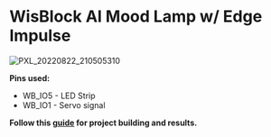 # WisBlock AI Mood Lamp w/ Edge Impulse

![PXL_20220822_210505310](https://user-images.githubusercontent.com/49886387/195140264-5539be18-77b2-401d-8404-739846be7195.jpg)


**Pins used:**

- WB_IO5 - LED Strip
- WB_IO1 - Servo signal

**Follow this [guide](https://www.hackster.io/mcmchris/voice-controlled-ai-mood-lamp-5917ca) for project building and results.**

